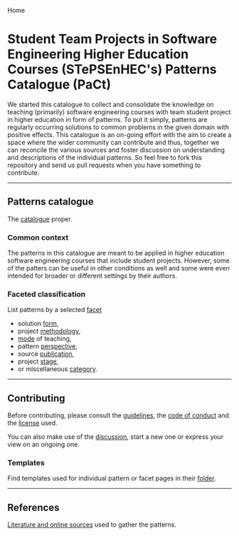 Home
# Student Team Projects in Software Engineering Higher Education Courses (STePSEnHEC's) Patterns Catalogue (PaCt)

We started this catalogue to collect and consolidate the knowledge on teaching (primarily) software engineering courses with team student project in higher education in form of patterns. To put it simply, patterns are regularly occurring solutions to common problems in the given domain with positive effects.  This catalogue is an on-going effort with the aim to create a space where the wider community can contribute and thus, together we can reconcile the various sources and foster discussion on understanding and descriptions of the individual patterns. So feel free to fork this repository and send us pull requests when you have something to contribute.

---
## Patterns catalogue

The [catalogue](Patterns_catalogue.md) proper.

### Common context

The patterns in this catalogue are meant to be applied in higher education software engineering courses that include student projects. However, some of the patters can be useful in other conditions as well and some were even intended for broader or different settings by their authors.

### Faceted classification

List patterns by a selected [facet](catalogue/facets/facets.md)
- solution [form](catalogue/facets/forms/forms.md),
- project [methodology](catalogue/facets/methodologies/methodologies.md),
- [mode](catalogue/facets/modes/modes.md) of teaching,
- pattern [perspective](catalogue/facets/perspectives/perspectives.md),
- source [publication](catalogue/facets/publications/publications.md),
- project [stage](catalogue/facets/stages/stages.md),
- or miscellaneous [category](catalogue/facets/categories/categories.md).

---
## Contributing

Before contributing, please consult the [guidelines](CONTRIBUTING.md), the [code of conduct](CODE_OF_CONDUCT.md) and the [license](LICENSE) used. 

You can also make use of the [discussion](https://github.com/ReliSA/STePSEnHECs-PaCt/discussions), start a new one or express your view on an ongoing one.

### Templates

Find templates used for individual pattern or facet pages in their [folder](templates).

---
## References

[Literature and online sources](References.md) used to gather the patterns.
